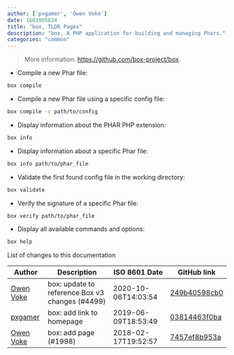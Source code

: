 ```yaml
---
author: ['pxgamer', 'Owen Voke']
date: 1601985834
title: "box, TLDR Pages"
description: "box, A PHP application for building and managing Phars."
categories: "common"
---
```

> More information: <https://github.com/box-project/box>.

- Compile a new Phar file:

```bash
box compile
```

- Compile a new Phar file using a specific config file:

```bash
box compile -c path/to/config
```

- Display information about the PHAR PHP extension:

```bash
box info
```

- Display information about a specific Phar file:

```bash
box info path/to/phar_file
```

- Validate the first found config file in the working directory:

```bash
box validate
```

- Verify the signature of a specific Phar file:

```bash
box verify path/to/phar_file
```

- Display all available commands and options:

```bash
box help
```
List of changes to this documentation


Author | Description | ISO 8601 Date | GitHub link
------|-----|-----|-----
[Owen Voke](mailto:development@voke.dev) | box: update to reference Box v3 changes (#4499) | 2020-10-06T14:03:54 | [249b40598cb0](https://github.com/tldr-pages/tldr/commit/249b40598cb09db4b8d23879f393687ebf0aeaab)
[pxgamer](mailto:owzie123@gmail.com) | box: add link to homepage | 2019-06-09T18:53:49 | [03814463f0ba](https://github.com/tldr-pages/tldr/commit/03814463f0bad3fe91a8eb285fceb3a0fd0182e7)
[Owen Voke](mailto:owzie123@gmail.com) | box: add page (#1998) | 2018-02-17T19:52:57 | [7457ef8b953a](https://github.com/tldr-pages/tldr/commit/7457ef8b953a2158b97544646604252e418313dd)


